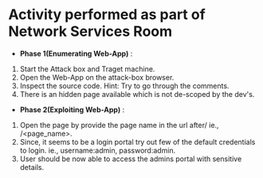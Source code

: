 # Activity performed as part of Network Services Room 

- **Phase 1(Enumerating Web-App)** :
1. Start the Attack box and Traget machine.
2. Open the Web-App on the attack-box browser.
3. Inspect the source code. Hint: Try to go through the comments.
4. There is an hidden page available which is not de-scoped by the dev's.

- **Phase 2(Exploiting Web-App)** :
1. Open the page by provide the page name in the url after/ ie., <IP>/<page_name>.
2. Since, it seems to be a login portal try out few of the default credentials to login. ie., username:admin, password:admin.
3. User should be now able to access the admins portal with sensitive details.


